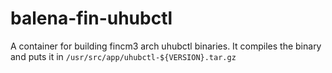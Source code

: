 # balena-fin-uhubctl
A container for building fincm3 arch uhubctl binaries. It compiles the binary and puts it in `/usr/src/app/uhubctl-${VERSION}.tar.gz`
